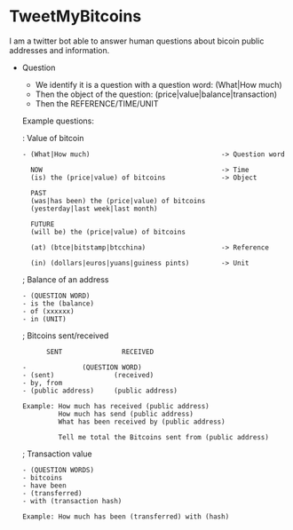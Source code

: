TweetMyBitcoins
===============

I am a twitter bot able to answer human questions about bicoin public addresses and information.

- Question

    - We identify it is a question with a question word: (What|How much)
    - Then the object of the question: (price|value|balance|transaction)
    - Then the REFERENCE/TIME/UNIT

    Example questions:

    : Value of bitcoin

      - (What|How much)                                 -> Question word 

        NOW                                             -> Time
        (is) the (price|value) of bitcoins              -> Object

        PAST
        (was|has been) the (price|value) of bitcoins
        (yesterday|last week|last month)        

        FUTURE
        (will be) the (price|value) of bitcoins

        (at) (btce|bitstamp|btcchina)                   -> Reference

        (in) (dollars|euros|yuans|guiness pints)        -> Unit

    ; Balance of an address
    
      - (QUESTION WORD)
      - is the (balance)
      - of (xxxxxx)     
      - in (UNIT)

    ; Bitcoins sent/received 

            SENT               RECEIVED                
    
      -              (QUESTION WORD)
      - (sent)               (received)
      - by, from             
      - (public address)     (public address)

      Example: How much has received (public address)
               How much has send (public address)
               What has been received by (public address)

               Tell me total the Bitcoins sent from (public address)

    ; Transaction value
    
      - (QUESTION WORDS)
      - bitcoins
      - have been
      - (transferred)
      - with (transaction hash)

      Example: How much has been (transferred) with (hash)
